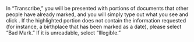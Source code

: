 In “Transcribe,” you will be presented with portions of documents that other people have already marked, and you will simply type out what you see and click . If the highlighted portion does not contain the information requested (for instance, a birthplace that has been marked as a date), please select “Bad Mark.” If it is unreadable, select “Illegible.”